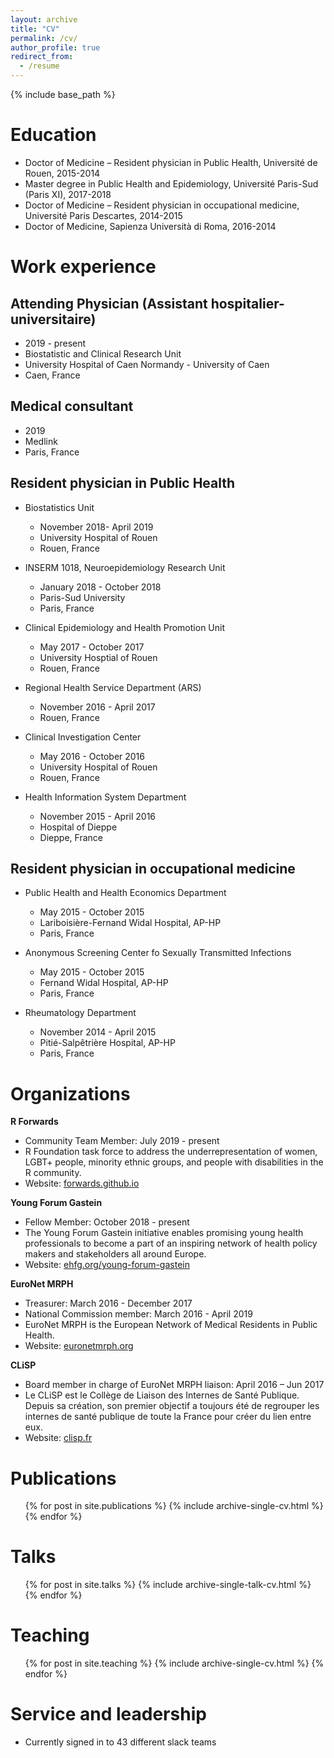 ```yaml
---
layout: archive
title: "CV"
permalink: /cv/
author_profile: true
redirect_from:
  - /resume
---
```


{% include base_path %}

Education
======
* Doctor of Medicine – Resident physician in Public Health, Université de Rouen, 2015-2014
* Master degree in Public Health and Epidemiology, Université Paris-Sud (Paris XI), 2017-2018
* Doctor of Medicine – Resident physician in occupational medicine, Université Paris Descartes, 2014-2015
* Doctor of Medicine, Sapienza Università di Roma, 2016-2014

Work experience
======

Attending Physician (Assistant hospitalier-universitaire)  
-----
  * 2019 - present
  * Biostatistic and Clinical Research Unit
  * University Hospital of Caen Normandy - University of Caen
  * Caen, France

Medical consultant  
-----
  * 2019
  * Medlink
  * Paris, France
  
Resident physician in Public Health 
-----

* Biostatistics Unit
  * November 2018- April 2019
  * University Hospital of Rouen
  * Rouen, France
    
* INSERM 1018, Neuroepidemiology Research Unit
  * January 2018 - October 2018
  * Paris-Sud University
  * Paris, France
  
* Clinical Epidemiology and Health Promotion Unit
  * May 2017 - October 2017
  * University Hosptial of Rouen
  * Rouen, France
    
* Regional Health Service Department (ARS)
  * November 2016 - April 2017
  * Rouen, France
    
* Clinical Investigation Center
  * May 2016 - October 2016
  * University Hospital of Rouen
  * Rouen, France
    
* Health Information System Department
  * November 2015 - April 2016 
  * Hospital of Dieppe
  * Dieppe, France
    
Resident physician in occupational medicine  
-----
 
* Public Health and Health Economics Department
  * May 2015 - October 2015
  * Lariboisière-Fernand Widal Hospital, AP-HP
  * Paris, France 
  
* Anonymous Screening Center fo Sexually Transmitted Infections
  * May 2015 - October 2015
  * Fernand Widal Hospital, AP-HP
  * Paris, France
   
* Rheumatology Department
  * November 2014 - April 2015
  * Pitié-Salpêtrière Hospital, AP-HP
  * Paris, France
    
  
Organizations
======
**R Forwards**
* Community Team Member: July 2019 - present
* R Foundation task force to address the underrepresentation of women, LGBT+ people, minority ethnic groups, and people with disabilities in the R community.
* Website: [forwards.github.io](https://forwards.github.io)  
  
**Young Forum Gastein**
* Fellow Member: October 2018 - present
* The Young Forum Gastein initiative enables promising young health professionals to become a part of an inspiring network of health policy makers and stakeholders all around Europe.
* Website: [ehfg.org/young-forum-gastein](https://ehfg.org/young-forum-gastein)  
  
**EuroNet MRPH**
* Treasurer: March 2016 - December 2017
* National Commission member: March 2016 - April 2019  
* EuroNet MRPH is the European Network of Medical Residents in Public Health.
* Website: [euronetmrph.org](http://www.euronetmrph.org)  

**CLiSP**
* Board member in charge of EuroNet MRPH liaison: April 2016 – Jun 2017  
* Le CLiSP est le Collège de Liaison des Internes de Santé Publique. Depuis sa création, son premier objectif a toujours été de regrouper les internes de santé publique de toute la France pour créer du lien entre eux.
* Website: [clisp.fr](http://www.clisp.fr)

Publications
======
  <ul>{% for post in site.publications %}
    {% include archive-single-cv.html %}
  {% endfor %}</ul>
  
Talks
======
  <ul>{% for post in site.talks %}
    {% include archive-single-talk-cv.html %}
  {% endfor %}</ul>
  
Teaching
======
  <ul>{% for post in site.teaching %}
    {% include archive-single-cv.html %}
  {% endfor %}</ul>
  
Service and leadership
======
* Currently signed in to 43 different slack teams
